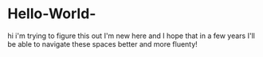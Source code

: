# Hello-World-
hi i'm trying to figure this out 
I'm new here and I hope that in a few years I'll be able to navigate these spaces better and more fluenty!
